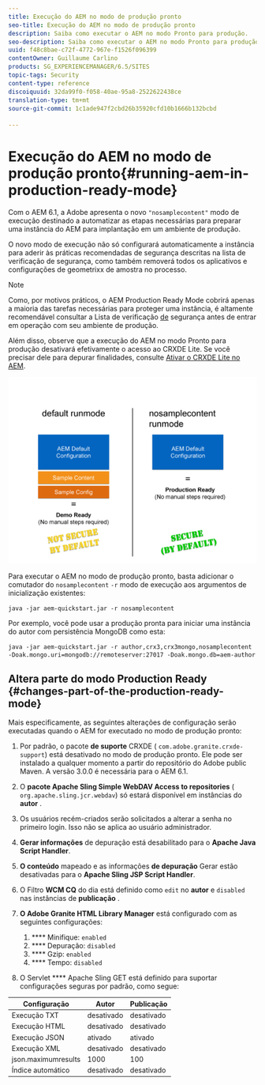 ```yaml
---
title: Execução do AEM no modo de produção pronto
seo-title: Execução do AEM no modo de produção pronto
description: Saiba como executar o AEM no modo Pronto para produção.
seo-description: Saiba como executar o AEM no modo Pronto para produção.
uuid: f48c8bae-c72f-4772-967e-f1526f096399
contentOwner: Guillaume Carlino
products: SG_EXPERIENCEMANAGER/6.5/SITES
topic-tags: Security
content-type: reference
discoiquuid: 32da99f0-f058-40ae-95a8-2522622438ce
translation-type: tm+mt
source-git-commit: 1c1ade947f2cbd26b35920cfd10b1666b132bcbd

---
```



# Execução do AEM no modo de produção pronto{#running-aem-in-production-ready-mode}

Com o AEM 6.1, a Adobe apresenta o novo `"nosamplecontent"` modo de execução destinado a automatizar as etapas necessárias para preparar uma instância do AEM para implantação em um ambiente de produção.

O novo modo de execução não só configurará automaticamente a instância para aderir às práticas recomendadas de segurança descritas na lista de verificação de segurança, como também removerá todos os aplicativos e configurações de geometrixx de amostra no processo.

>[!NOTE]
>
>Como, por motivos práticos, o AEM Production Ready Mode cobrirá apenas a maioria das tarefas necessárias para proteger uma instância, é altamente recomendável consultar a Lista de verificação [de](/help/sites-administering/security-checklist.md) segurança antes de entrar em operação com seu ambiente de produção.
>
>Além disso, observe que a execução do AEM no modo Pronto para produção desativará efetivamente o acesso ao CRXDE Lite. Se você precisar dele para depurar finalidades, consulte [Ativar o CRXDE Lite no AEM](/help/sites-administering/enabling-crxde-lite.md).

![chlimage_1-83](assets/chlimage_1-83a.png)

Para executar o AEM no modo de produção pronto, basta adicionar o comutador do `nosamplecontent` `-r` modo de execução aos argumentos de inicialização existentes:

```shell
java -jar aem-quickstart.jar -r nosamplecontent
```

Por exemplo, você pode usar a produção pronta para iniciar uma instância do autor com persistência MongoDB como esta:

```shell
java -jar aem-quickstart.jar -r author,crx3,crx3mongo,nosamplecontent -Doak.mongo.uri=mongodb://remoteserver:27017 -Doak.mongo.db=aem-author
```

## Altera parte do modo Production Ready {#changes-part-of-the-production-ready-mode}

Mais especificamente, as seguintes alterações de configuração serão executadas quando o AEM for executado no modo de produção pronto:

1. Por padrão, o pacote **de suporte** CRXDE ( `com.adobe.granite.crxde-support`) está desativado no modo de produção pronto. Ele pode ser instalado a qualquer momento a partir do repositório do Adobe public Maven. A versão 3.0.0 é necessária para o AEM 6.1.

1. O **pacote Apache Sling Simple WebDAV Access to repositories** ( `org.apache.sling.jcr.webdav`) só estará disponível em instâncias do **autor** .

1. Os usuários recém-criados serão solicitados a alterar a senha no primeiro login. Isso não se aplica ao usuário administrador.
1. **Gerar informações** de depuração está desabilitado para o **Apache Java Script Handler**.

1. **O conteúdo** mapeado e as informações **de depuração** Gerar estão desativadas para o **Apache Sling JSP Script Handler**.

1. O Filtro **WCM CQ** do dia está definido como `edit` no **autor** e `disabled` nas instâncias de **publicação** .

1. **O Adobe Granite HTML Library Manager** está configurado com as seguintes configurações:

   1. **** Minifique: `enabled`
   1. **** Depuração: `disabled`
   1. **** Gzip: `enabled`
   1. **** Tempo: `disabled`

1. O Servlet **** Apache Sling GET está definido para suportar configurações seguras por padrão, como segue:

| **Configuração** | **Autor** | **Publicação** |
|---|---|---|
| Execução TXT | desativado | desativado |
| Execução HTML | desativado | desativado |
| Execução JSON | ativado | ativado |
| Execução XML | desativado | desativado |
| json.maximumresults | 1000 | 100 |
| Índice automático | desativado | desativado |

